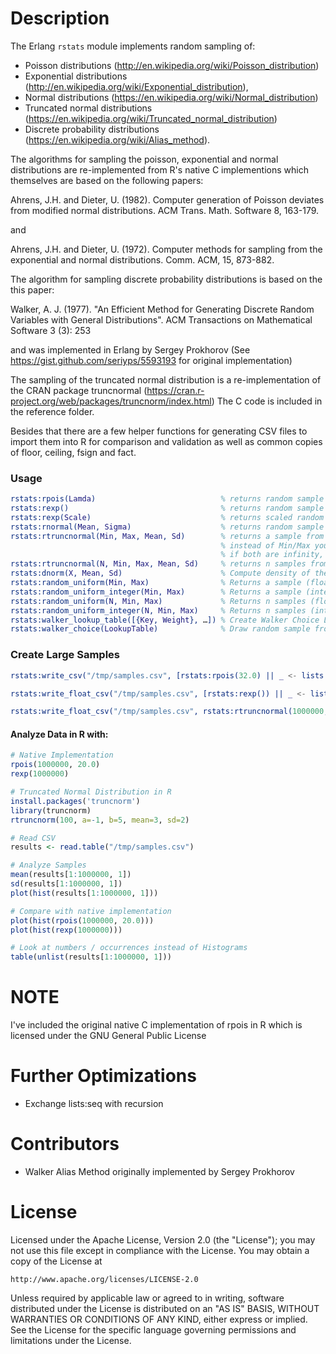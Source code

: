 # Description

The Erlang ```rstats``` module implements random sampling of:

* Poisson distributions (http://en.wikipedia.org/wiki/Poisson_distribution)
* Exponential distributions (http://en.wikipedia.org/wiki/Exponential_distribution),
* Normal distributions (https://en.wikipedia.org/wiki/Normal_distribution)
* Truncated normal distributions (https://en.wikipedia.org/wiki/Truncated_normal_distribution)
* Discrete probability distributions (https://en.wikipedia.org/wiki/Alias_method).

The algorithms for sampling the poisson, exponential and normal distributions are re-implemented from R's native C implementions which
themselves are based on the following papers:

Ahrens, J.H. and Dieter, U. (1982). Computer generation of Poisson deviates from modified normal distributions.
ACM Trans. Math. Software 8, 163-179.

and

Ahrens, J.H. and Dieter, U. (1972). Computer methods for sampling from the exponential and normal distributions.
Comm. ACM, 15, 873-882.

The algorithm for sampling discrete probability distributions is based on the this paper:

Walker, A. J. (1977). "An Efficient Method for Generating Discrete Random Variables with General Distributions".
ACM Transactions on Mathematical Software 3 (3): 253

and was implemented in Erlang by Sergey Prokhorov (See https://gist.github.com/seriyps/5593193 for original implementation)

The sampling of the truncated normal distribution is a re-implementation of the CRAN package truncnormal (https://cran.r-project.org/web/packages/truncnorm/index.html)
The C code is included in the reference folder.

Besides that there are a few helper functions for generating CSV files to import them into R for
comparison and validation as well as common copies of floor, ceiling, fsign and fact.


### Usage

```erlang
rstats:rpois(Lamda)                            % returns random sample from Poisson distribution
rstats:rexp()                                  % returns random sample from Exponential Distribution
rstats:rexp(Scale)                             % returns scaled random sample from Exponential Distribution
rstats:rnormal(Mean, Sigma)                    % returns random sample from Normal Distribution
rstats:rtruncnormal(Min, Max, Mean, Sd)        % returns a sample from truncated normal distribution
                                               % instead of Min/Max you can use the atom infinity
                                               % if both are infinity, the regular normal distribution is sampled
rstats:rtruncnormal(N, Min, Max, Mean, Sd)     % returns n samples from truncated normal distribution
rstats:dnorm(X, Mean, Sd)                      % Compute density of the normal distribution
rstats:random_uniform(Min, Max)                % Returns a sample (float) of uniform distribution within range (fast)
rstats:random_uniform_integer(Min, Max)        % Returns a sample (integer) of uniform distribution within range (fast)
rstats:random_uniform(N, Min, Max)             % Returns n samples (float) of uniform distribution within range (fast)
rstats:random_uniform_integer(N, Min, Max)     % Returns n samples (integer) of uniform distribution within range (fast)
rstats:walker_lookup_table([{Key, Weight}, …]) % Create Walker Choice Lookup Table
rstats:walker_choice(LookupTable)              % Draw random sample from weighted distribution
```

### Create Large Samples

```erlang
rstats:write_csv("/tmp/samples.csv", [rstats:rpois(32.0) || _ <- lists:seq(1,1000000)]).

rstats:write_float_csv("/tmp/samples.csv", [rstats:rexp()) || _ <- lists:seq(1,1000000)]).

rstats:write_float_csv("/tmp/samples.csv", rstats:rtruncnormal(1000000, 1, 23, 7, 3)).
```

#### Analyze Data in R with:

```R
# Native Implementation
rpois(1000000, 20.0)
rexp(1000000)

# Truncated Normal Distribution in R
install.packages('truncnorm')
library(truncnorm)
rtruncnorm(100, a=-1, b=5, mean=3, sd=2)

# Read CSV
results <- read.table("/tmp/samples.csv")

# Analyze Samples
mean(results[1:1000000, 1])
sd(results[1:1000000, 1])
plot(hist(results[1:1000000, 1]))

# Compare with native implementation
plot(hist(rpois(1000000, 20.0)))
plot(hist(rexp(1000000)))

# Look at numbers / occurrences instead of Histograms
table(unlist(results[1:1000000, 1]))

```

# NOTE

I've included the original native C implementation of rpois in R which is licensed under the GNU General Public License

# Further Optimizations

* Exchange lists:seq with recursion

# Contributors

* Walker Alias Method originally implemented by Sergey Prokhorov

# License

Licensed under the Apache License, Version 2.0 (the "License");
you may not use this file except in compliance with the License.
You may obtain a copy of the License at

    http://www.apache.org/licenses/LICENSE-2.0

Unless required by applicable law or agreed to in writing, software
distributed under the License is distributed on an "AS IS" BASIS,
WITHOUT WARRANTIES OR CONDITIONS OF ANY KIND, either express or implied.
See the License for the specific language governing permissions and
limitations under the License.
